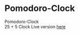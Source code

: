 # Pomodoro-Clock
Pomodoro-Clock    
25 + 5 Clock
Live version <a href="https://srayen.github.io/Pomodoro-Clock/">here</a>
